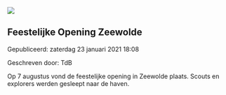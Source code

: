 






![](https://www.youtube.com/embed/jDmYFukl0Lw)


Feestelijke Opening Zeewolde
-----------------------------





 Gepubliceerd: zaterdag 23 januari 2021 18:08
   

 Geschreven door: TdB
   




 Op 7 augustus vond de feestelijke opening in Zeewolde plaats. Scouts en explorers werden gesleept naar de haven.
 



  






